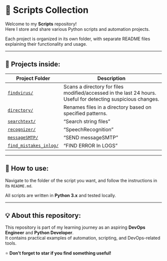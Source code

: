 # 🐍 Scripts Collection

Welcome to my **Scripts** repository!  
Here I store and share various Python scripts and automation projects.

Each project is organized in its own folder, with separate README files explaining their functionality and usage.

---

## 📂 Projects inside:

| Project Folder | Description |
|----------------|-------------|
| [`findvirus/`](./findvirus) | Scans a directory for files modified/accessed in the last 24 hours. Useful for detecting suspicious changes. |
| [`directory/`](./directory) | Renames files in a directory based on specified patterns. |
| [`searchtext/`](./searchtext)  | “Search string files”  |
| [`recognizer/`](./recognizer)  | “SpeechRecognition”  |
| [`messageSMTP/`](./messageSMTP)  | “SEND messageSMTP”  |
| [`find_mistakes_inlog/`](./find_mistakes_inlog)  | “FIND ERROR In LOGS”  |
---

## 📝 How to use:

Navigate to the folder of the script you want, and follow the instructions in its `README.md`.

All scripts are written in **Python 3.x** and tested locally.

---

## 💡 About this repository:

This repository is part of my learning journey as an aspiring **DevOps Engineer** and **Python Developer**.  
It contains practical examples of automation, scripting, and DevOps-related tools.

⭐️ **Don’t forget to star if you find something useful!**



